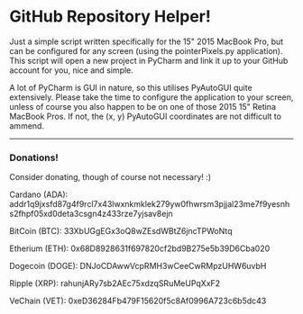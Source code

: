 # GitHub Repository Helper!

Just a simple script written specifically for the 15" 2015 MacBook Pro, but can be configured for any screen (using the pointerPixels.py application).  This script will open a new project in PyCharm and link it up to your GitHub account for you, nice and simple.

A lot of PyCharm is GUI in nature, so this utilises PyAutoGUI quite extensively.  Please take the time to configure the application to your screen, unless of course you also happen to be on one of those 2015 15" Retina MacBook Pros.  If not, the (x, y) PyAutoGUI coordinates are not difficult to ammend.

---

### Donations!
Consider donating, though of course not necessary!  :)

Cardano (ADA):
addr1q9jxsfd87g4f9rcl7x43lwxnkmklek279yw0fhwrsm3pjjal23me7f9yesnhs2fhpf05xd0deta3csgn4z433rze7yjsav8ejn


BitCoin (BTC): 
33XbUGgEGx3oQ8wZEsdWBtZ6jncTPWoNtq


Etherium (ETH): 
0x68D8928631f697820cf2bd9B275e5b39D6Cba020


Dogecoin (DOGE):
DNJoCDAwwVcpRMH3wCeeCwRMpzUHW6uvbH


Ripple (XRP):
rahunjARy7sb2AEc75xdzqSRuMeUPqXxF2


VeChain (VET):
0xeD36284Fb479F15620f5c8Af0996A723c6b5dc43

